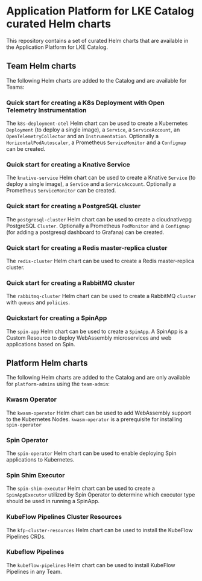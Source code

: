 # Application Platform for LKE Catalog curated Helm charts

This repository contains a set of curated Helm charts that are available in the Application Platform for LKE Catalog.

## Team Helm charts

The following Helm charts are added to the Catalog and are available for Teams:

### Quick start for creating a K8s Deployment with Open Telemetry Instrumentation

The `k8s-deployment-otel` Helm chart can be used to create a Kubernetes `Deployment` (to deploy a single image), a `Service`, a `ServiceAccount`, an `OpenTelemetryCollector` and an `Instrumentation`. Optionally a `HorizontalPodAutoscaler`, a Prometheus `ServiceMonitor` and a `Configmap` can be created.

### Quick start for creating a Knative Service

The `knative-service` Helm chart can be used to create a Knative `Service` (to deploy a single image), a `Service` and a  `ServiceAccount`. Optionally a Prometheus `ServiceMonitor` can be created.

### Quick start for creating a PostgreSQL cluster

The `postgresql-cluster` Helm chart can be used to create a cloudnativepg PostgreSQL `Cluster`. Optionally a Prometheus `PodMonitor` and a `Configmap` (for adding a postgresql dashboard to Grafana) can be created.

### Quick start for creating a Redis master-replica cluster

The `redis-cluster` Helm chart can be used to create a Redis master-replica cluster.

### Quick start for creating a RabbitMQ cluster

The `rabbitmq-cluster` Helm chart can be used to create a RabbitMQ `cluster` with `queues` and `policies`.

### Quickstart for creating a SpinApp

The `spin-app` Helm chart can be used to create a `SpinApp`. A SpinApp is a Custom Resource to deploy WebAssembly microservices and web applications based on Spin.

## Platform Helm charts

The following Helm charts are added to the Catalog and are only available for `platform-admins` using the `team-admin`:

### Kwasm Operator

The `kwasm-operator` Helm chart can be used to add WebAssembly support to the Kubernetes Nodes. `kwasm-operator` is a prerequisite for installing `spin-operator`

### Spin Operator

The `spin-operator` Helm chart can be used to enable deploying Spin applications to Kubernetes.

### Spin Shim Executor

The `spin-shim-executor` Helm chart can be used to create a `SpinAppExecutor` utilized by Spin Operator to determine which executor type should be used in running a SpinApp.

### KubeFlow Pipelines Cluster Resources

The `kfp-cluster-resources` Helm chart can be used to install the KubeFlow Pipelines CRDs.

### Kubeflow Pipelines

The `kubeflow-pipelines` Helm chart can be used to install KubeFlow Pipelines in any Team.

